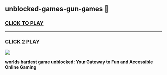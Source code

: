 
## unblocked-games-gun-games 👋
<h3>
<a href="https://premium.freeplayer.one?title=unblocked-games-gun-games&ref=14F">CLICK TO PLAY</a></h3>
<hr>

<h3>
<a href="https://premium.freeplayer.one?title=unblocked-games-gun-games&ref=14F">CLICK 2 PLAY</a>
  
</h3>

<a href="https://premium.freeplayer.one?title=unblocked-games-gun-games&ref=12F/"><img src="https://clearcache.store/games.png"></a>


**worlds hardest game unblocked: Your Gateway to Fun and Accessible Online Gaming**
